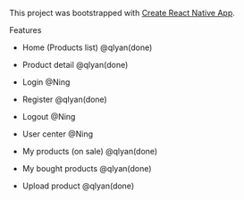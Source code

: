 This project was bootstrapped with [Create React Native App](https://github.com/react-community/create-react-native-app).

 Features
 
 - Home (Products list) @qlyan(done)
 - Product detail @qlyan(done)

 - Login @Ning
 - Register @qlyan(done)
 - Logout @Ning
 - User center @Ning

 - My products (on sale) @qlyan(done)
 - My bought products @qlyan(done)
 - Upload product @qlyan(done)
 
 
